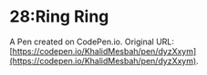 # 28:Ring Ring

A Pen created on CodePen.io. Original URL: [https://codepen.io/KhalidMesbah/pen/dyzXxym](https://codepen.io/KhalidMesbah/pen/dyzXxym).


